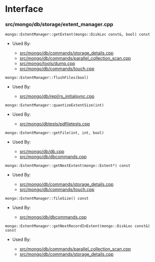 
# Interface

### src/mongo/db/storage/extent\_manager.cpp

<div></div>

    mongo::ExtentManager::getExtent(mongo::DiskLoc const&, bool) const

- Used By:

    - [src/mongo/db/commands/storage\_details.cpp](../../../database\_commands)
    - [src/mongo/db/commands/parallel\_collection\_scan.cpp](../../../database\_commands)
    - [src/mongo/tools/dump.cpp](../../../tools)
    - [src/mongo/db/commands/touch.cpp](../../../database\_commands)

<div></div>

    mongo::ExtentManager::flushFiles(bool)

- Used By:

    - [src/mongo/db/repl/rs\_initialsync.cpp](../../../replication)

<div></div>

    mongo::ExtentManager::quantizeExtentSize(int)

- Used By:

    - [src/mongo/dbtests/pdfiletests.cpp](../../../unit\_tests)

<div></div>

    mongo::ExtentManager::getFile(int, int, bool)

- Used By:

    - [src/mongo/db/db.cpp](../../../mongos\_and\_mongod\_mains)
    - [src/mongo/db/dbcommands.cpp](../../../database\_commands)

<div></div>

    mongo::ExtentManager::getNextExtent(mongo::Extent*) const

- Used By:

    - [src/mongo/db/commands/storage\_details.cpp](../../../database\_commands)
    - [src/mongo/db/commands/touch.cpp](../../../database\_commands)

<div></div>

    mongo::ExtentManager::fileSize() const

- Used By:

    - [src/mongo/db/dbcommands.cpp](../../../database\_commands)

<div></div>

    mongo::ExtentManager::getNextRecordInExtent(mongo::DiskLoc const&) const

- Used By:

    - [src/mongo/db/commands/parallel\_collection\_scan.cpp](../../../database\_commands)
    - [src/mongo/db/commands/storage\_details.cpp](../../../database\_commands)
